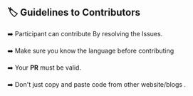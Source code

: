 ##  :label:  Guidelines to Contributors
➡️ Participant can contribute By resolving the Issues.

➡️ Make sure you know the language before contributing

➡️ Your <b>PR</b> must be valid.

➡️ Don't just copy and paste code from other website/blogs .
